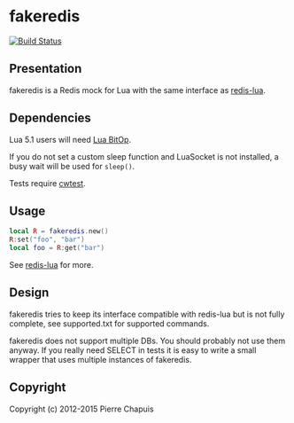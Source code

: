 # fakeredis

[![Build Status](https://travis-ci.org/catwell/fakeredis.png?branch=master)](https://travis-ci.org/catwell/fakeredis)

## Presentation

fakeredis is a Redis mock for Lua with the same interface as [redis-lua](https://github.com/nrk/redis-lua).

## Dependencies

Lua 5.1 users will need [Lua BitOp](http://bitop.luajit.org/).

If you do not set a custom sleep function and LuaSocket is not installed,
a busy wait will be used for `sleep()`.

Tests require [cwtest](https://github.com/catwell/cwtest).

## Usage

```lua
local R = fakeredis.new()
R:set("foo", "bar")
local foo = R:get("bar")
```

See [redis-lua](https://github.com/nrk/redis-lua) for more.

## Design

fakeredis tries to keep its interface compatible with redis-lua but is not fully complete, see supported.txt for supported commands.

fakeredis does not support multiple DBs. You should probably not use them anyway. If you really need SELECT in tests it is easy to write a small wrapper that uses multiple instances of fakeredis.

## Copyright

Copyright (c) 2012-2015 Pierre Chapuis
